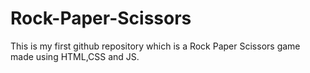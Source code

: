 # Rock-Paper-Scissors
This is my first github repository which is a Rock Paper Scissors game made using HTML,CSS and JS.
